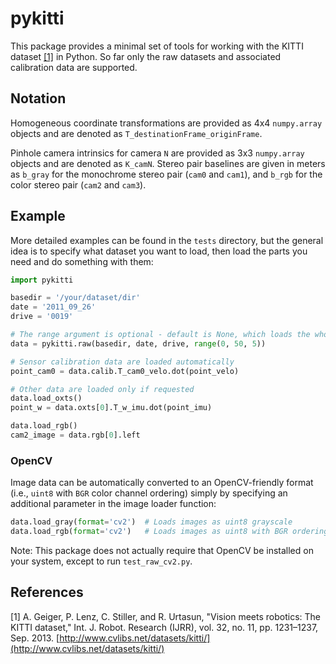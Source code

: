 # pykitti
This package provides a minimal set of tools for working with the KITTI dataset [[1]](#references) in Python. So far only the raw datasets and associated calibration data are supported.

## Notation
Homogeneous coordinate transformations are provided as 4x4 `numpy.array` objects and are denoted as `T_destinationFrame_originFrame`.

Pinhole camera intrinsics for camera `N` are provided as 3x3 `numpy.array` objects and are denoted as `K_camN`. Stereo pair baselines are given in meters as `b_gray` for the monochrome stereo pair (`cam0` and `cam1`), and `b_rgb` for the color stereo pair (`cam2` and `cam3`).

## Example
More detailed examples can be found in the `tests` directory, but the general idea is to specify what dataset you want to load, then load the parts you need and do something with them:

```python
import pykitti

basedir = '/your/dataset/dir'
date = '2011_09_26'
drive = '0019'

# The range argument is optional - default is None, which loads the whole dataset
data = pykitti.raw(basedir, date, drive, range(0, 50, 5))

# Sensor calibration data are loaded automatically
point_cam0 = data.calib.T_cam0_velo.dot(point_velo)

# Other data are loaded only if requested
data.load_oxts()
point_w = data.oxts[0].T_w_imu.dot(point_imu)

data.load_rgb()
cam2_image = data.rgb[0].left
```

### OpenCV
Image data can be automatically converted to an OpenCV-friendly format (i.e., `uint8` with `BGR` color channel ordering) simply by specifying an additional parameter in the image loader function:

```python
data.load_gray(format='cv2')  # Loads images as uint8 grayscale
data.load_rgb(format='cv2')   # Loads images as uint8 with BGR ordering
```

Note: This package does not actually require that OpenCV be installed on your system, except to run `test_raw_cv2.py`.

## References
[1] A. Geiger, P. Lenz, C. Stiller, and R. Urtasun, "Vision meets robotics: The KITTI dataset," Int. J. Robot. Research (IJRR), vol. 32, no. 11, pp. 1231–1237, Sep. 2013. [http://www.cvlibs.net/datasets/kitti/](http://www.cvlibs.net/datasets/kitti/)
